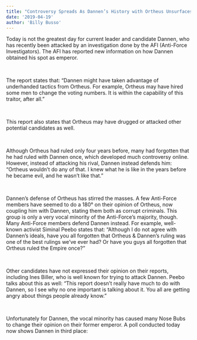 ```yaml
---
title: "Controversy Spreads As Dannen’s History with Ortheus Unsurfaces"
date: '2019-04-19'
author: 'Billy Busso'
---
```


Today is not the greatest day for current leader and candidate Dannen, who has recently been attacked by an investigation done by the AFI (Anti-Force Investigators). The AFI has reported new information on how Dannen obtained his spot as emperor. 

‎

The report states that: “Dannen might have taken advantage of underhanded tactics from Ortheus. For example, Ortheus may have hired some men to change the voting numbers. It is within the capability of this traitor, after all.” 

‎

This report also states that Ortheus may have drugged or attacked other potential candidates as well.

‎

Although Ortheus had ruled only four years before, many had forgotten that he had ruled with Dannen once, which developed much controversy online. However, instead of attacking his rival, Dannen instead defends him: “Ortheus wouldn’t do any of that. I knew what he is like in the years before he became evil, and he wasn’t like that.”

‎

Dannen’s defense of Ortheus has stirred the masses. A few Anti-Force members have seemed to do a 180° on their opinion of Ortheus, now coupling him with Dannen, stating them both as corrupt criminals. This group is only a very vocal minority of the Anti-Force’s majority, though. Many Anti-Force members defend Dannen instead. For example, well-known activist Siminal Peebo states that: “Although I do not agree with Dannen’s ideals, have you all forgotten that Ortheus & Dannen’s ruling was one of the best rulings we’ve ever had? Or have you guys all forgotten that Ortheus ruled the Empire once?”

‎

Other candidates have not expressed their opinion on their reports, including Ines Biller, who is well known for trying to attack Dannen. Peebo talks about this as well: “This report doesn’t really have much to do with Dannen, so I see why no one important is talking about it. You all are getting angry about things people already know.”

‎

Unfortunately for Dannen, the vocal minority has caused many Nose Bubs to change their opinion on their former emperor. A poll conducted today now shows Dannen in third place: